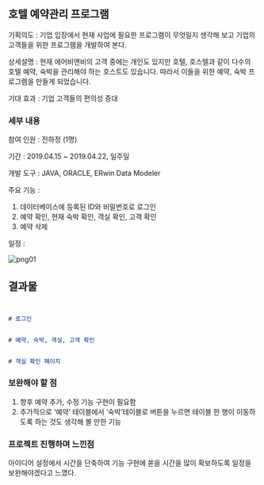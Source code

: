 ## 호텔 예약관리 프로그램

기획의도 : 기업 입장에서 현재 사업에 필요한 프로그램이 무엇일지 생각해 보고
기업의 고객들을 위한 프로그램을 개발하여 본다.

상세설명 : 현재 에어비앤비의 고객 중에는 개인도 있지만 호텔, 호스텔과 같이 다수의 호텔 예약, 숙박을 관리해야 하는 호스트도 있습니다. 따라서 이들을 위한 예약, 숙박 프로그램을 만들게 되었습니다.

기대 효과 : 기업 고객들의 편의성 증대


### 세부 내용
참여 인원 : 전하정 (1명)

기간 : 2019.04.15 ~ 2019.04.22, 일주일

개발 도구 : JAVA, ORACLE, ERwin Data Modeler

주요 기능 : 

1) 데이터베이스에 등록된 ID와 비밀번호로 로그인
2) 예약 확인, 현재 숙박 확인, 객실 확인, 고객 확인
3) 예약 삭제

일정 :


![png01](https://user-images.githubusercontent.com/44046132/60755429-97f50a80-a02a-11e9-8bbb-c974d94624c1.PNG)


## 결과물


```markdown


# 로그인 


# 예약, 숙박, 객실, 고객 확인


# 객실 확인 페이지

```



### 보완해야 할 점
1. 향후 예약 추가, 수정 기능 구현이 필요함
2. 추가적으로 ‘예약’ 테이블에서 ‘숙박’테이블로 버튼을 누르면 테이블 한 행이 이동하도록 하는 것도 생각해 볼 만한 기능


### 프로젝트 진행하며 느낀점
아이디어 설정에서 시간을 단축하여 기능 구현에 쏟을 시간을 많이 확보하도록 일정을 보완해야겠다고 느꼈다.




